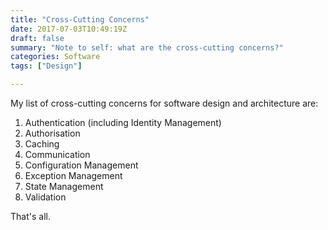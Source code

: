 ```yaml
---
title: "Cross-Cutting Concerns"
date: 2017-07-03T10:49:19Z
draft: false
summary: "Note to self: what are the cross-cutting concerns?"
categories: Software
tags: ["Design"]

---
```


My list of cross-cutting concerns for software design and architecture are:

1. Authentication (including Identity Management)
2. Authorisation
3. Caching
4. Communication
5. Configuration Management
6. Exception Management
7. State Management
8. Validation

That's all.
